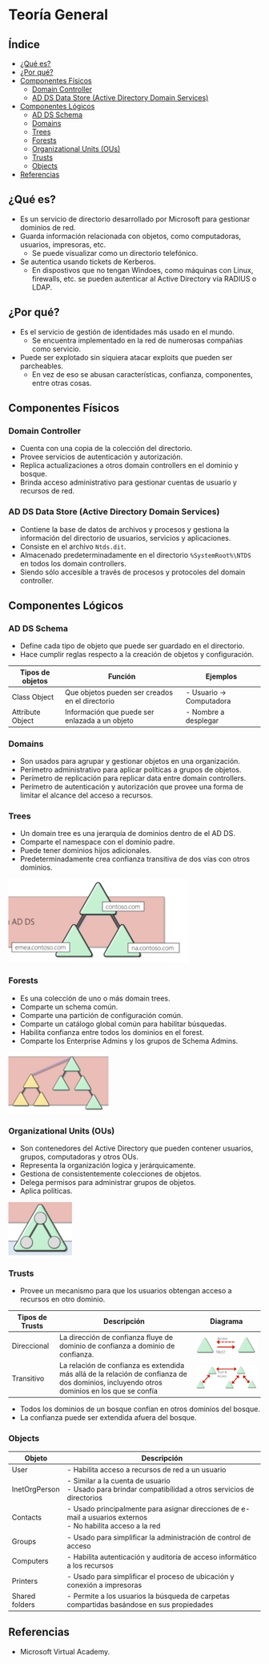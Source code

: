 # Teoría General <!-- omit from toc -->

## Índice <!-- omit from toc -->

- [¿Qué es?](#qué-es)
- [¿Por qué?](#por-qué)
- [Componentes Físicos](#componentes-físicos)
  - [Domain Controller](#domain-controller)
  - [AD DS Data Store (Active Directory Domain Services)](#ad-ds-data-store-active-directory-domain-services)
- [Componentes Lógicos](#componentes-lógicos)
  - [AD DS Schema](#ad-ds-schema)
  - [Domains](#domains)
  - [Trees](#trees)
  - [Forests](#forests)
  - [Organizational Units (OUs)](#organizational-units-ous)
  - [Trusts](#trusts)
  - [Objects](#objects)
- [Referencias](#referencias)

## ¿Qué es?

- Es un servicio de directorio desarrollado por Microsoft para gestionar dominios de red.
- Guarda información relacionada con objetos, como computadoras, usuarios, impresoras, etc.
    - Se puede visualizar como un directorio telefónico.
- Se autentica usando tickets de Kerberos.
    - En dispostivos que no tengan Windoes, como máquinas con Linux, firewalls, etc. se pueden autenticar al Active Directory vía RADIUS o LDAP.

## ¿Por qué?

- Es el servicio de gestión de identidades más usado en el mundo.
    - Se encuentra implementado en la red de numerosas compañias como servicio.
- Puede ser explotado sin siquiera atacar exploits que pueden ser parcheables.
    - En vez de eso se abusan características, confianza, componentes, entre otras cosas.

## Componentes Físicos

### Domain Controller

- Cuenta con una copia de la colección del directorio.
- Provee servicios de autenticación y autorización.
- Replica actualizaciones a otros domain controllers en el dominio y bosque.
- Brinda acceso administrativo para gestionar cuentas de usuario y recursos de red.

### AD DS Data Store (Active Directory Domain Services)

- Contiene la base de datos de archivos y procesos y gestiona la información del directorio de usuarios, servicios y aplicaciones.
- Consiste en el archivo `Ntds.dit`.
- Almacenado predeterminadamente en el directorio `%SystemRoot%\NTDS` en todos los domain controllers.
- Siendo sólo accesible a través de procesos y protocoles del domain controller.

## Componentes Lógicos

### AD DS Schema

- Define cada tipo de objeto que puede ser guardado en el directorio.
- Hace cumplir reglas respecto a la creación de objetos y configuración.

| Tipos de objetos | Función | Ejemplos |
|---|---|---|
| Class Object | Que objetos pueden ser creados en el directorio | - Usuario &rarr; Computadora |
| Attribute Object | Información que puede ser enlazada a un objeto | - Nombre a desplegar |

### Domains

- Son usados para agrupar y gestionar objetos en una organización.
- Perímetro administrativo para aplicar políticas a grupos de objetos.
- Perímetro de replicación para replicar data entre domain controllers.
- Perímetro de autenticación y autorización que provee una forma de limitar el alcance del acceso a recursos.

### Trees

- Un domain tree es una jerarquía de dominios dentro de el AD DS.
- Comparte el namespace con el dominio padre.
- Puede tener dominios hijos adicionales.
- Predeterminadamente crea confianza transitiva de dos vías con otros dominios.

![Trees](images/trees.png)

### Forests

- Es una colección de uno o más domain trees.
- Comparte un schema común.
- Comparte una partición de configuración común.
- Comparte un catálogo global común para habilitar búsquedas.
- Habilita confianza entre todos los dominios en el forest.
- Comparte los Enterprise Admins y los grupos de Schema Admins.

![Forests](images/forests.png)

### Organizational Units (OUs)

- Son contenedores del Active Directory que pueden contener usuarios, grupos, computadoras y otros OUs.
- Representa la organización logica y jerárquicamente.
- Gestiona de consistentemente colecciones de objetos.
- Delega permisos para administrar grupos de objetos.
- Aplica políticas.

![OUs](images/ous.png)

### Trusts

- Provee un mecanismo para que los usuarios obtengan acceso a recursos en otro dominio.

| Tipos de Trusts | Descripción | Diagrama |
|---|---|---|
| Direccional | La dirección de confianza fluye de dominio de confianza a dominio de confianza.  | ![Trust directional](images/t_directional.png) |
| Transitivo | La relación de confianza es extendida más allá de la relación de confianza de dos dominios, incluyendo otros dominios en los que se confía | ![Trust transitive](images/t_transitive.png) |

- Todos los dominios de un bosque confían en otros dominios del bosque.
- La confianza puede ser extendida afuera del bosque.

### Objects

| Objeto | Descripción |
|---|---|
| User | - Habilita acceso a recursos de red a un usuario |
| InetOrgPerson | - Similar a la cuenta de usuario <br> - Usado para brindar compatibilidad a otros servicios de directorios |
| Contacts | - Usado principalmente para asignar direcciones de e-mail a usuarios externos <br> - No habilita acceso a la red |
| Groups | - Usado para simplificar la administración de control de acceso  |
| Computers | - Habilita autenticación y auditoría de acceso informático a los recursos |
| Printers | - Usado para simplificar el proceso de ubicación y conexión a impresoras |
| Shared folders | - Permite a los usuarios la búsqueda de carpetas compartidas basándose en sus propiedades |

## Referencias

- Microsoft Virtual Academy.
